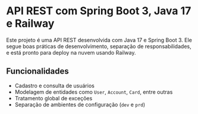 # API REST com Spring Boot 3, Java 17 e Railway

Este projeto é uma API REST desenvolvida com Java 17 e Spring Boot 3. Ele segue boas práticas de desenvolvimento, separação de responsabilidades, e está pronto para deploy na nuvem usando Railway.

## Funcionalidades

- Cadastro e consulta de usuários
- Modelagem de entidades como `User`, `Account`, `Card`, entre outras
- Tratamento global de exceções
- Separação de ambientes de configuração (`dev` e `prd`)
